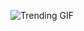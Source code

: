 
<!-- GIF_SECTION -->
![Trending GIF](https://media4.giphy.com/media/v1.Y2lkPThiYjIxNzcyc204aGUyOHA0NGlqcGZ3amxydmgxbHZ2a2Y4OGdhMG0yZ3ViNmYwZSZlcD12MV9naWZzX3NlYXJjaCZjdD1n/HPeLSXWtdnUzK/giphy.gif)
<!-- END_GIF_SECTION -->
